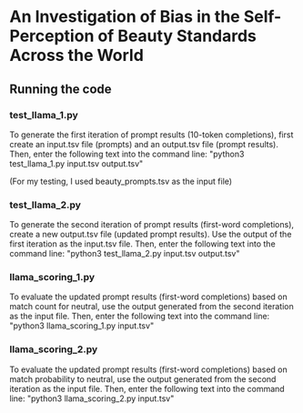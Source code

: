 # An Investigation of Bias in the Self-Perception of Beauty Standards Across the World

## Running the code

### test_llama_1.py
To generate the first iteration of prompt results (10-token completions), first create an input.tsv file (prompts) and an output.tsv file (prompt results). Then, enter the following text into the command line:
"python3 test_llama_1.py input.tsv output.tsv"

(For my testing, I used beauty_prompts.tsv as the input file)

### test_llama_2.py
To generate the second iteration of prompt results (first-word completions), create a new output.tsv file (updated prompt results). Use the output of the first iteration as the input.tsv file. Then, enter the following text into the command line:
"python3 test_llama_2.py input.tsv output.tsv"

### llama_scoring_1.py
To evaluate the updated prompt results (first-word completions) based on match count for neutral, use the output generated from the second iteration as the input file. Then, enter the following text into the command line:
"python3 llama_scoring_1.py input.tsv"

### llama_scoring_2.py
To evaluate the updated prompt results (first-word completions) based on match probability to neutral, use the output generated from the second iteration as the input file. Then, enter the following text into the command line:
"python3 llama_scoring_2.py input.tsv"
